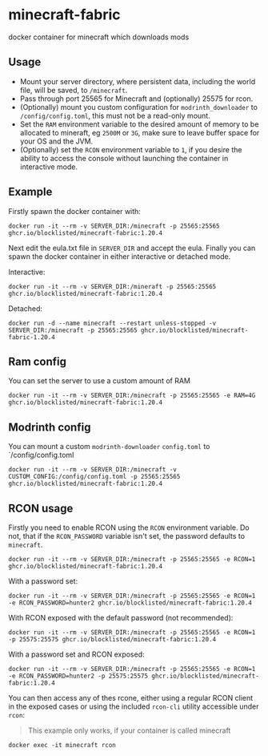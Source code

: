# minecraft-fabric
docker container for minecraft which downloads mods

## Usage
- Mount your server directory, where persistent data, including the world file, will be saved, to `/minecraft`.
- Pass through port 25565 for Minecraft and (optionally) 25575 for rcon.
- (Optionally) mount you custom configuration for `modrinth_downloader` to `/config/config.toml`, this must not be a read-only mount.
- Set the `RAM` environment variable to the desired amount of memory to be allocated to mineraft, eg `2500M` or `3G`, make sure to leave buffer space for your OS and the JVM.
- (Optionally) set the `RCON` environment variable to `1`, if you desire the ability to access the console without launching the container in interactive mode.

## Example
Firstly spawn the docker container with:

```
docker run -it --rm -v SERVER_DIR:/minecraft -p 25565:25565 ghcr.io/blocklisted/minecraft-fabric:1.20.4
```

Next edit the eula.txt file in `SERVER_DIR` and accept the eula.
Finally you can spawn the docker container in either interactive or detached mode.

Interactive:

```
docker run -it --rm -v SERVER_DIR:/mineraft -p 25565:25565 ghcr.io/blocklisted/minecraft-fabric:1.20.4
```

Detached:

```
docker run -d --name minecraft --restart unless-stopped -v SERVER_DIR:/minecraft -p 25565:25565 ghcr.io/blocklisted/minecraft-fabric-1.20.4
```

## Ram config
You can set the server to use a custom amount of RAM

```
docker run -it --rm -v SERVER_DIR:/minecraft -p 25565:25565 -e RAM=4G ghcr.io/blocklisted/minecraft-fabric:1.20.4
```

## Modrinth config
You can mount a custom `modrinth-downloader` `config.toml` to `/config/config.toml

```
docker run -it --rm -v SERVER_DIR:/minecraft -v CUSTOM_CONFIG:/config/config.toml -p 25565:25565 ghcr.io/blocklisted/minecraft-fabric:1.20.4
```

## RCON usage
Firstly you need to enable RCON using the `RCON` environment variable.
Do not, that if the `RCON_PASSWORD` variable isn't set, the password defaults to `minecraft`.

```
docker run -it --rm -v SERVER_DIR:/minecraft -p 25565:25565 -e RCON=1 ghcr.io/blocklisted/minecraft-fabric:1.20.4
```

With a password set:

```
docker run -it --rm -v SERVER_DIR:/minecraft -p 25565:25565 -e RCON=1 -e RCON_PASSWORD=hunter2 ghcr.io/blocklisted/minecraft-fabric:1.20.4
```

With RCON exposed with the default password (not recommended):

```
docker run -it --rm -v SERVER_DIR:/minecraft -p 25565:25565 -e RCON=1 -p 25575:25575 ghcr.io/blocklisted/minecraft-fabric:1.20.4
```

With a password set and RCON exposed:

```
docker run -it --rm -v SERVER_DIR:/minecraft -p 25565:25565 -e RCON=1 -e RCON_PASSWORD=hunter2 -p 25575:25575 ghcr.io/blocklisted/minecraft-fabric:1.20.4
```

You can then access any of thes rcone, either using a regular RCON client in the exposed cases or using the included `rcon-cli` utility accessible under `rcon`:
> This example only works, if your container is called minecraft

```
docker exec -it minecraft rcon
```

